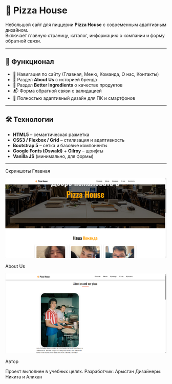 # 🍕 Pizza House

Небольшой сайт для пиццерии **Pizza House** с современным адаптивным дизайном.  
Включает главную страницу, каталог, информацию о компании и форму обратной связи.

---

## 🚀 Функционал
- 🔗 Навигация по сайту (Главная, Меню, Команда, О нас, Контакты)  
- 📖 Раздел **About Us** с историей бренда  
- 🥗 Раздел **Better Ingredients** о качестве продуктов  
- 📬 Форма обратной связи с валидацией  
- 📱 Полностью адаптивный дизайн для ПК и смартфонов  

---

## 🛠️ Технологии
- **HTML5** – семантическая разметка  
- **CSS3 / Flexbox / Grid** – стилизация и адаптивность  
- **Bootstrap 5** – сетка и базовые компоненты  
- **Google Fonts (Oswald)** + **Gilroy** – шрифты  
- **Vanilla JS** (минимально, для формы)  

---


Скриншоты
Главная

![screensho1](/img/screen/Main.png)

About Us

![screensho2](/img/screen/About.png)

Автор

Проект выполнен в учебных целях.
Разработчик: Арыстан 
Дизайнеры: Никита и Алихан